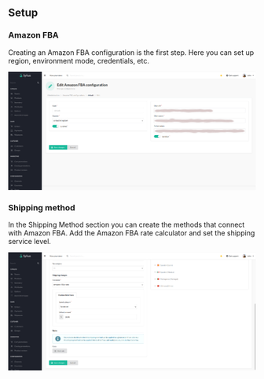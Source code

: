 <!---
This file is part of the Odiseo Amazon FBA Plugin package, a commercial software.
Only users who have purchased a valid license and accept to the terms of the License Agreement can install
and use this program.
Copyright (c) 2018-2024 - Pablo D'amico
--->

## Setup

### Amazon FBA

Creating an Amazon FBA configuration is the first step.
Here you can set up region, environment mode, credentials, etc.

![AmazonFBA](../screenshot_2.png)

### Shipping method

In the Shipping Method section you can create the methods that connect with Amazon FBA.
Add the Amazon FBA rate calculator and set the shipping service level.

![ShippingMethod](../screenshot_3.png)
